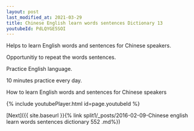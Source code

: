 ```yaml
---
layout: post
last_modified_at: 2021-03-29
title: Chinese English learn words sentences Dictionary 13 
youtubeId: PdLQYGE5SOI
---
```

 
 
Helps to learn English words and sentences for Chinese speakers.

Opportunitiy to repeat the words sentences. 

Practice English language. 
 
10 minutes practice every day. 
 
How to learn English words and sentences for Chinese speakers 
 
{% include youtubePlayer.html id=page.youtubeId %}
 
 
[Next]({{ site.baseurl }}{% link  split1/_posts/2016-02-09-Chinese english learn words sentences dictionary 552 .md%})
 
